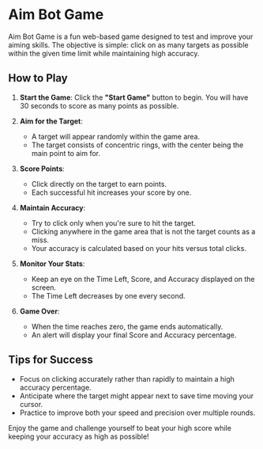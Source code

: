# Aim Bot Game

Aim Bot Game is a fun web-based game designed to test and improve your aiming skills. The objective is simple: click on as many targets as possible within the given time limit while maintaining high accuracy.

## How to Play

1. **Start the Game**: Click the **"Start Game"** button to begin. You will have 30 seconds to score as many points as possible.

2. **Aim for the Target**:
    - A target will appear randomly within the game area.
    - The target consists of concentric rings, with the center being the main point to aim for.

3. **Score Points**:
    - Click directly on the target to earn points.
    - Each successful hit increases your score by one.

4. **Maintain Accuracy**:
    - Try to click only when you're sure to hit the target.
    - Clicking anywhere in the game area that is not the target counts as a miss.
    - Your accuracy is calculated based on your hits versus total clicks.

5. **Monitor Your Stats**:
    - Keep an eye on the Time Left, Score, and Accuracy displayed on the screen.
    - The Time Left decreases by one every second.

6. **Game Over**:
    - When the time reaches zero, the game ends automatically.
    - An alert will display your final Score and Accuracy percentage.

## Tips for Success

- Focus on clicking accurately rather than rapidly to maintain a high accuracy percentage.
- Anticipate where the target might appear next to save time moving your cursor.
- Practice to improve both your speed and precision over multiple rounds.

Enjoy the game and challenge yourself to beat your high score while keeping your accuracy as high as possible!
